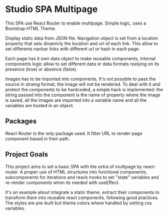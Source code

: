 # Studio SPA Multipage
This SPA use React Router to enable multipage. Simple logic, uses a Bootstrap HTML Theme.

Display static data from JSON file. Navigation object is set from a location property that sets dinamicly the location and url of each link. This allow to set differents navbar links with different url or hash in each page.

Each page has it own data object to make reusable components, internal components logic allow to set different data or data formats realying on its presence (true) or absence (false).

Images has to be imported into components, It's not possible to pass the source in straing format, the image will not be rendered. To deal with it and protect the components to be hardcoded, a simple hack is implemented: the string passed into the component is the name of property where the image is saved, all the images are imported into a variable name and all the variables are hosted in an object.

## Packages
React Router is the only package used. It filter URL to render page component based in their path.

## Project Goals
This project aims to set a basic SPA with the extra of multipage by react-router. A proper use of HTML structures into functional components, subcomponents for iterations and reack hooks to set "state" variables and re-render components when its needed with useEffect.

It's an example about integrate a static theme, extract their components to transform them into reusable react components, following good practices. The styles are pre-built but theme colors where handled by setting css variables.
